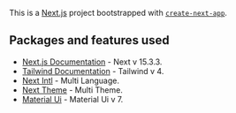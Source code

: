 This is a [Next.js](https://nextjs.org) project bootstrapped with [`create-next-app`](https://nextjs.org/docs/app/api-reference/cli/create-next-app).

## Packages and features used

- [Next.js Documentation](https://nextjs.org/docs) - Next v 15.3.3.
- [Tailwind Documentation](https://tailwindcss.com/) - Tailwind v 4.
- [Next Intl](https://next-intl.dev/) - Multi Language.
- [Next Theme](https://github.com/pacocoursey/next-themes/) - Multi Theme.
- [Material Ui](https://mui.com/) - Material Ui v 7.
